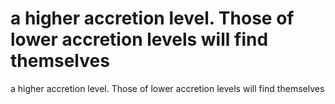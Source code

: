 # a higher accretion level. Those of lower accretion levels will find themselves

a higher accretion level. Those of lower accretion levels will find themselves